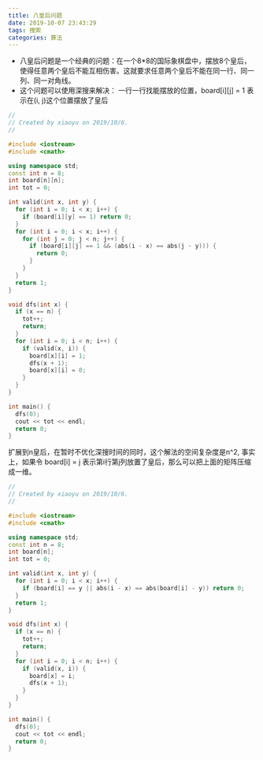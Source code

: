 ```yaml
---
title: 八皇后问题
date: 2019-10-07 23:43:29
tags: 搜索
categories: 算法
---
```


- 八皇后问题是一个经典的问题：在一个8*8的国际象棋盘中，摆放8个皇后，使得任意两个皇后不能互相伤害。这就要求任意两个皇后不能在同一行、同一列、同一对角线。
- 这个问题可以使用深搜来解决：
一行一行找能摆放的位置，board[i][j] = 1 表示在(i, j)这个位置摆放了皇后
<!-- more -->

```c++
//
// Created by xiaoyu on 2019/10/6.
//

#include <iostream>
#include <cmath>

using namespace std;
const int n = 8;
int board[n][n];
int tot = 0;

int valid(int x, int y) {
  for (int i = 0; i < x; i++) {
    if (board[i][y] == 1) return 0;
  }
  for (int i = 0; i < x; i++) {
    for (int j = 0; j < n; j++) {
      if (board[i][j] == 1 && (abs(i - x) == abs(j - y))) {
        return 0;
      }
    }
  }
  return 1;
}

void dfs(int x) {
  if (x == n) {
    tot++;
    return;
  }
  for (int i = 0; i < n; i++) {
    if (valid(x, i)) {
      board[x][i] = 1;
      dfs(x + 1);
      board[x][i] = 0;
    }
  }
}

int main() {
  dfs(0);
  cout << tot << endl;
  return 0;
}
```
扩展到n皇后，在暂时不优化深搜时间的同时，这个解法的空间复杂度是n^2, 事实上，如果令 board[i] = j 表示第i行第j列放置了皇后，那么可以把上面的矩阵压缩成一维。
```c++
//
// Created by xiaoyu on 2019/10/6.
//

#include <iostream>
#include <cmath>

using namespace std;
const int n = 8;
int board[n];
int tot = 0;

int valid(int x, int y) {
  for (int i = 0; i < x; i++) {
    if (board[i] == y || abs(i - x) == abs(board[i] - y)) return 0;
  }
  return 1;
}

void dfs(int x) {
  if (x == n) {
    tot++;
    return;
  }
  for (int i = 0; i < n; i++) {
    if (valid(x, i)) {
      board[x] = i;
      dfs(x + 1);
    }
  }
}

int main() {
  dfs(0);
  cout << tot << endl;
  return 0;
}
```
